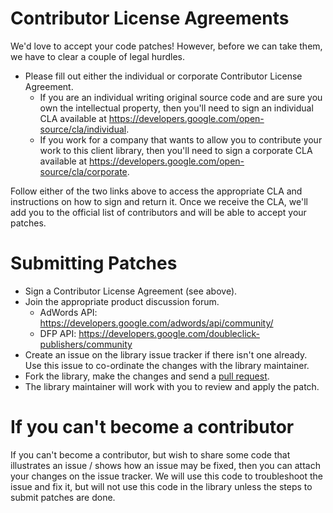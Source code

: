 # Contributor License Agreements

We'd love to accept your code patches! However, before we can take them, we have to clear a couple of legal hurdles.

- Please fill out either the individual or corporate Contributor License Agreement.
  - If you are an individual writing original source code and are sure you own the intellectual property, then you'll need to sign an individual CLA available at https://developers.google.com/open-source/cla/individual.
  - If you work for a company that wants to allow you to contribute your work to this client library, then you'll need to sign a corporate CLA available at https://developers.google.com/open-source/cla/corporate.

Follow either of the two links above to access the appropriate CLA and instructions on how to sign and return it. Once we receive the CLA, we'll add you to the official list of contributors and will be able to accept your patches.

# Submitting Patches

- Sign a Contributor License Agreement (see above).
- Join the appropriate product discussion forum.
  - AdWords API: https://developers.google.com/adwords/api/community/
  - DFP API: https://developers.google.com/doubleclick-publishers/community
- Create an issue on the library issue tracker if there isn't one already. Use this issue to co-ordinate the changes with the library maintainer.
- Fork the library, make the changes and send a [pull request](https://help.github.com/articles/using-pull-requests).
- The library maintainer will work with you to review and apply the patch.

# If you can't become a contributor

If you can't become a contributor, but wish to share some code that illustrates an issue / shows how an issue may be fixed, then you can attach your changes on the issue tracker. We will use this code to troubleshoot the issue and fix it, but will not use this code in the library unless the steps to submit patches are done.
